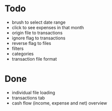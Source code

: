 # Todo

- brush to select date range
- click to see expenses in that month
- origin file to transactions
- ignore flag to transactions
- reverse flag to files
- filters
- categories
- transaction file format

# Done

- individual file loading
- transactions tab
- cash flow (income, expense and net) overview